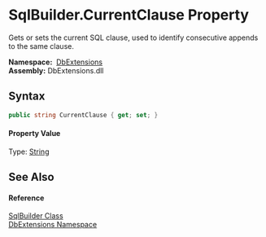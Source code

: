 SqlBuilder.CurrentClause Property
=================================
Gets or sets the current SQL clause, used to identify consecutive appends to the same clause.

  **Namespace:**  [DbExtensions][1]  
  **Assembly:** DbExtensions.dll

Syntax
------

```csharp
public string CurrentClause { get; set; }
```

#### Property Value
Type: [String][2]

See Also
--------

#### Reference
[SqlBuilder Class][3]  
[DbExtensions Namespace][1]  

[1]: ../README.md
[2]: http://msdn.microsoft.com/en-us/library/s1wwdcbf
[3]: README.md